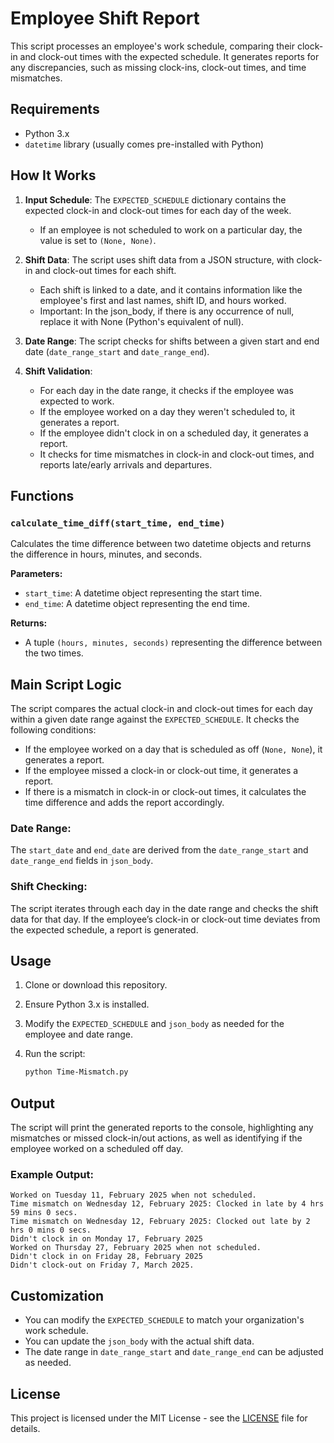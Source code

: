# Employee Shift Report

This script processes an employee's work schedule, comparing their clock-in and clock-out times with the expected schedule. It generates reports for any discrepancies, such as missing clock-ins, clock-out times, and time mismatches.

## Requirements

- Python 3.x
- `datetime` library (usually comes pre-installed with Python)

## How It Works

1. **Input Schedule**: The `EXPECTED_SCHEDULE` dictionary contains the expected clock-in and clock-out times for each day of the week.
   - If an employee is not scheduled to work on a particular day, the value is set to `(None, None)`.

2. **Shift Data**: The script uses shift data from a JSON structure, with clock-in and clock-out times for each shift.
   - Each shift is linked to a date, and it contains information like the employee's first and last names, shift ID, and hours worked.
   - Important: In the json_body, if there is any occurrence of null, replace it with None (Python's equivalent of null).

3. **Date Range**: The script checks for shifts between a given start and end date (`date_range_start` and `date_range_end`).

4. **Shift Validation**:
   - For each day in the date range, it checks if the employee was expected to work.
   - If the employee worked on a day they weren't scheduled to, it generates a report.
   - If the employee didn't clock in on a scheduled day, it generates a report.
   - It checks for time mismatches in clock-in and clock-out times, and reports late/early arrivals and departures.

## Functions

### `calculate_time_diff(start_time, end_time)`

Calculates the time difference between two datetime objects and returns the difference in hours, minutes, and seconds.

**Parameters:**
- `start_time`: A datetime object representing the start time.
- `end_time`: A datetime object representing the end time.

**Returns:**
- A tuple `(hours, minutes, seconds)` representing the difference between the two times.

## Main Script Logic

The script compares the actual clock-in and clock-out times for each day within a given date range against the `EXPECTED_SCHEDULE`. It checks the following conditions:

- If the employee worked on a day that is scheduled as off (`None, None`), it generates a report.
- If the employee missed a clock-in or clock-out time, it generates a report.
- If there is a mismatch in clock-in or clock-out times, it calculates the time difference and adds the report accordingly.

### Date Range:

The `start_date` and `end_date` are derived from the `date_range_start` and `date_range_end` fields in `json_body`.

### Shift Checking:

The script iterates through each day in the date range and checks the shift data for that day. If the employee’s clock-in or clock-out time deviates from the expected schedule, a report is generated.

## Usage

1. Clone or download this repository.
2. Ensure Python 3.x is installed.
3. Modify the `EXPECTED_SCHEDULE` and `json_body` as needed for the employee and date range.
4. Run the script:

    ```bash
    python Time-Mismatch.py
    ```

## Output

The script will print the generated reports to the console, highlighting any mismatches or missed clock-in/out actions, as well as identifying if the employee worked on a scheduled off day.

### Example Output:

    
    Worked on Tuesday 11, February 2025 when not scheduled.
    Time mismatch on Wednesday 12, February 2025: Clocked in late by 4 hrs 59 mins 0 secs.
    Time mismatch on Wednesday 12, February 2025: Clocked out late by 2 hrs 0 mins 0 secs.
    Didn't clock in on Monday 17, February 2025
    Worked on Thursday 27, February 2025 when not scheduled.
    Didn't clock in on Friday 28, February 2025
    Didn't clock-out on Friday 7, March 2025.
    

## Customization

- You can modify the `EXPECTED_SCHEDULE` to match your organization's work schedule.
- You can update the `json_body` with the actual shift data.
- The date range in `date_range_start` and `date_range_end` can be adjusted as needed.

## License

This project is licensed under the MIT License - see the [LICENSE](LICENSE) file for details.

